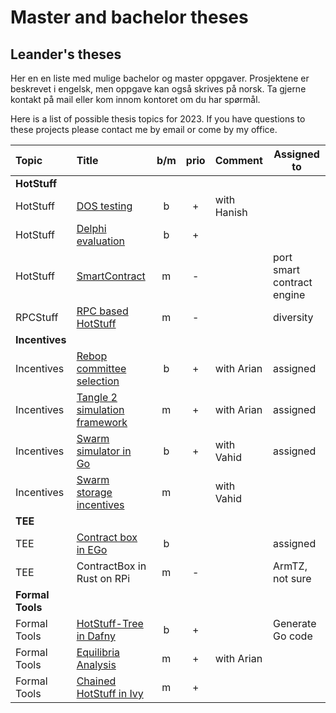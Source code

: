 # Master and bachelor theses


## Leander's theses

Her en en liste med mulige bachelor og master oppgaver.
Prosjektene er beskrevet i engelsk, men oppgave kan også skrives på norsk.
Ta gjerne kontakt på mail eller kom innom kontoret om du har spørmål.

Here is a list of possible thesis topics for 2023.
If you have questions to these projects please contact me by email or come by my office.


| Topic            | Title                                                      |  b/m  | prio  | Comment     | Assigned to                |
| :--------------- | :--------------------------------------------------------- | :---: | :---: | :---------- | -------------------------- |
| **HotStuff**     |                                                            |       |       |             |                            |
| HotStuff         | [DOS testing](dos-testing.md)                              |   b   |   +   | with Hanish |                            |
| HotStuff         | [Delphi evaluation](delphi-evaluation.md)                  |   b   |   +   |             |                            |
| HotStuff         | [SmartContract](hotstuff-evm.md)                           |   m   |   -   |             | port smart contract engine |
| RPCStuff         | [RPC based HotStuff](rpc-hotstuff.md)                      |   m   |   -   |             | diversity                  |
| **Incentives**   |                                                            |       |       |             |                            |
| Incentives       | [Rebop committee selection](rebop-committee.md)            |   b   |   +   | with Arian  | assigned                   |
| Incentives       | [Tangle 2 simulation framework](tangle-simulation.md)      |   m   |   +   | with Arian  | assigned                   |
| Incentives       | [Swarm simulator in Go](swarm-simulator-go.md)             |   b   |   +   | with Vahid  | assigned                   |
| Incentives       | [Swarm storage incentives](storage-incentive-simulator.md) |   m   |       | with Vahid  |                            |
| **TEE**          |                                                            |       |       |             |                            |
| TEE              | [Contract box in EGo](ego-contractBox.md)                  |   b   |       |             | assigned                   |
| TEE              | ContractBox in Rust on RPi                                 |   m   |   -   |             | ArmTZ, not sure            |
| **Formal Tools** |                                                            |       |       |             |                            |
| Formal Tools     | [HotStuff-Tree in Dafny](hs-tree-daphne.md)                |   b   |   +   |             | Generate Go code           |
| Formal Tools     | [Equilibria Analysis](equilibria-analysis.md)              |   m   |   +   | with Arian  |                            |
| Formal Tools     | [Chained HotStuff in Ivy](hotStufIvy.md)                   |   m   |   +   |             |                            |

